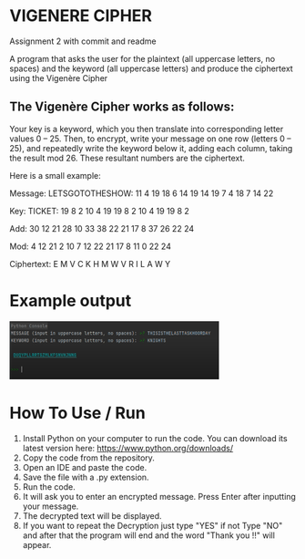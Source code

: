 # VIGENERE CIPHER
Assignment 2 with commit and readme


A program that asks the user for the plaintext (all uppercase letters, no spaces) and the keyword (all uppercase letters) and produce the ciphertext using the Vigenère Cipher

## The Vigenère Cipher works as follows:

Your key is a keyword, which you then translate into corresponding letter values 0 – 25. Then, to encrypt, write your message on one row (letters 0 – 25), and repeatedly write the keyword below it, adding each column, taking the result mod 26. These resultant numbers are the ciphertext. 

Here is a small example:

Message: LETSGOTOTHESHOW: 11 4 19 18 6 14 19 14 19 7 4 18 7 14 22

Key: TICKET: 19 8 2 10 4 19  19 8 2 10 4 19  19 8 2

Add: 30 12 21 28 10 33 38 22 21 17 8 37 26 22 24

Mod: 4 12 21 2 10 7 12 22 21 17 8 11 0 22 24

Ciphertext: E M V C K H M W V R I L A W Y


# Example output

![](images/expvigenere.PNG)

# How To Use / Run
1. Install Python on your computer to run the code. You can download its latest version here: https://www.python.org/downloads/ 
2. Copy the code from the repository. 
3. Open an IDE and paste the code. 
4. Save the file with a .py extension. 
5. Run the code. 
6. It will ask you to enter an encrypted message. Press Enter after inputting your message.
7. The decrypted text will be displayed.
8. If you want to repeat the Decryption just type "YES" if not Type "NO" and after that the program will end and the word "Thank you !!" will appear.
